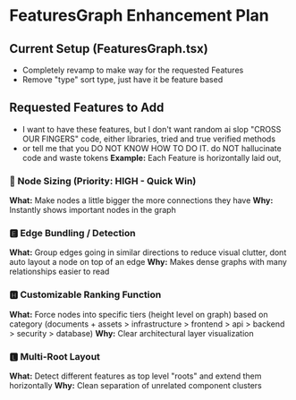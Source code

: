# FeaturesGraph Enhancement Plan

## Current Setup (FeaturesGraph.tsx)
- Completely revamp to make way for the requested Features
- Remove "type" sort type, just have it be feature based

## Requested Features to Add
- I want to have these features, but I don't want random ai slop "CROSS OUR FINGERS" code, either libraries, tried and true verified methods
- or tell me that you DO NOT KNOW HOW TO DO IT. do NOT hallucinate code and waste tokens
**Example:** Each Feature is horizontally laid out, 

### 🎯 Node Sizing (Priority: HIGH - Quick Win)
**What:** Make nodes a little bigger the more connections they have
**Why:** Instantly shows important nodes in the graph

### 🅴 Edge Bundling / Detection
**What:** Group edges going in similar directions to reduce visual clutter, dont auto layout a node on top of an edge
**Why:** Makes dense graphs with many relationships easier to read

### 🅷 Customizable Ranking Function
**What:** Force nodes into specific tiers (height level on graph) based on category (documents + assets > infrastructure > frontend > api > backend > security > database)
**Why:** Clear architectural layer visualization

### 🅻 Multi-Root Layout
**What:** Detect different features as top level "roots" and extend them horizontally
**Why:** Clean separation of unrelated component clusters

